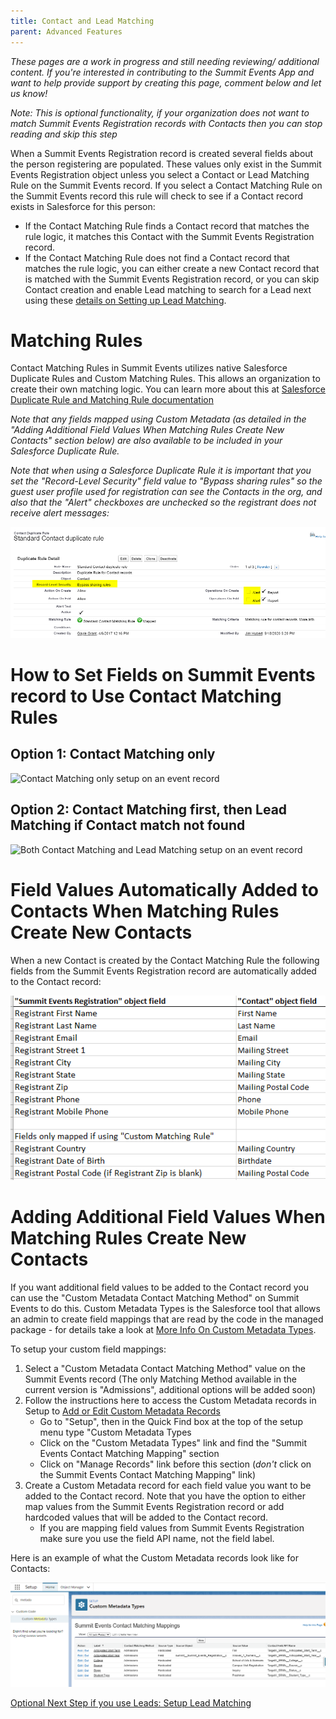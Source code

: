```yaml
---
title: Contact and Lead Matching
parent: Advanced Features
---
```


*These pages are a work in progress and still needing reviewing/ additional content. If you're interested in contributing to the Summit Events App and want to help provide support by creating this page, comment below and let us know!*

_Note:  This is optional functionality, if your organization does not want to match Summit Events Registration records with Contacts then you can stop reading and skip this step_

When a Summit Events Registration record is created several fields about the person registering are populated.   These values only exist in the Summit Events Registration object unless you select a Contact or Lead Matching Rule on the Summit Events record.  If you select a Contact Matching Rule on the Summit Events record this rule will check to see if a Contact record exists in Salesforce for this person:
* If the Contact Matching Rule finds a Contact record that matches the rule logic, it matches this Contact with the Summit Events Registration record.
* If the Contact Matching Rule does not find a Contact record that matches the rule logic, you can either create a new Contact record that is matched with the Summit Events Registration record, or you can skip Contact creation and enable Lead matching to search for a Lead next using these [details on Setting up Lead Matching](https://github.com/SFDO-Community-Sprints/Summit-Events-App/wiki/0c-%E2%80%93-Setup-Lead-Matching).

# Matching Rules

Contact Matching Rules in Summit Events utilizes native Salesforce Duplicate Rules and Custom Matching Rules.  This allows an organization to create their own matching logic.  You can learn more about this at [Salesforce Duplicate Rule and Matching Rule documentation](https://help.salesforce.com/articleView?id=duplicate_rules_map_of_reference.htm&type=5)

_Note that any fields mapped using Custom Metadata (as detailed in the "Adding Additional Field Values When Matching Rules Create New Contacts" section below) are also available to be included in your Salesforce Duplicate Rule._

_Note that when using a Salesforce Duplicate Rule it is important that you set the "Record-Level Security" field value to "Bypass sharing rules" so the guest user profile used for registration can see the Contacts in the org, and also that the "Alert" checkboxes are unchecked so the registrant does not receive alert messages:_
  
![Duplicate Rule Settings](images/Duplicate%20Rule%20settings%20screenshot%20for%20Summit%20Events%20matching.png)

# How to Set Fields on Summit Events record to Use Contact Matching Rules

## Option 1:  Contact Matching only
![Contact Matching only setup on an event record](https://github.com/SFDO-Community-Sprints/Summit-Events-App/blob/master/images/Contact%20Matching%20only%20Setup%20on%20Summit%20Event%20record.png?raw=true)

## Option 2:  Contact Matching first, then Lead Matching if Contact match not found
![Both Contact Matching and Lead Matching setup on an event record](https://github.com/SFDO-Community-Sprints/Summit-Events-App/blob/master/images/Contact%20and%20Lead%20Matching%20Setup%20when%20using%20both%20on%20Summit%20Event%20record.png?raw=true)

# Field Values Automatically Added to Contacts When Matching Rules Create New Contacts

When a new Contact is created by the Contact Matching Rule the following fields from the Summit Events Registration record are automatically added to the Contact record:

![Hardcoded values mapped from Summit Events Registration to Contact](images/Contact%20Matching%20Rule%20hardcoded%20fields%20v2.png)

# Adding Additional Field Values When Matching Rules Create New Contacts
If you want additional field values to be added to the Contact record you can use the "Custom Metadata Contact Matching Method" on Summit Events to do this.  Custom Metadata Types is the Salesforce tool that allows an admin to create field mappings that are read by the code in the managed package - for details take a look at [More Info On Custom Metadata Types](https://help.salesforce.com/articleView?id=custommetadatatypes_about.htm&type=5).

To setup your custom field mappings: 
1) Select a "Custom Metadata Contact Matching Method" value on the Summit Events record (The only Matching Method available in the current version is "Admissions", additional options will be added soon)
2) Follow the instructions here to access the Custom Metadata records in Setup to [Add or Edit Custom Metadata Records](https://help.salesforce.com/articleView?id=custommetadatatypes_ui_populate.htm&type=5) 
     + Go to "Setup", then in the Quick Find box at the top of the setup menu type "Custom Metadata Types
     + Click on the "Custom Metadata Types" link and find the "Summit Events Contact Matching Mapping" section 
     + Click on "Manage Records" link before this section (_don't_ click on the Summit Events Contact Matching Mapping" link)
3) Create a Custom Metadata record for each field value you want to be added to the Contact record.  Note that you have the option to either map values from the Summit Events Registration record or add hardcoded values that will be added to the Contact record.
      + If you are mapping field values from Summit Events Registration make sure you use the field API name, not the field label.

Here is an example of what the Custom Metadata records look like for Contacts:

![Summit Events Custom Metadata example](images/Summit%20Events%20Contact%20Matching%20Mappings%20Custom%20Metadata%20screenshot.png)

[Optional Next Step if you use Leads: Setup Lead Matching](https://github.com/SFDO-Community/Summit-Events-App/wiki/0c-%E2%80%93-Setup-Lead-Matching)

